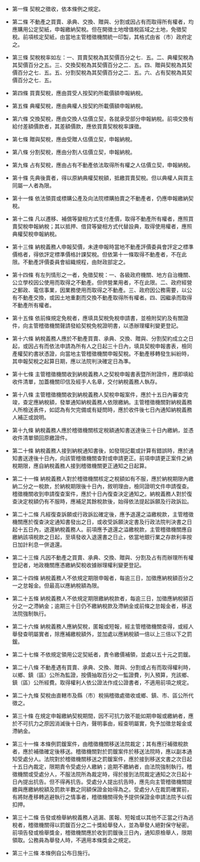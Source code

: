 * 第一條 契稅之徵收，依本條例之規定。

* 第二條 不動產之買賣、承典、交換、贈與、分割或因占有而取得所有權者，均應購用公定契紙，申報繳納契稅。但在開徵土地增值稅區域之土地，免徵契稅。前項核定契紙，由當地主管稽徵機關統一印製，其格式由省（市）政府定之。

* 第三條 契稅稅率如左：一、買賣契稅為其契價百分之七．五。二、典權契稅為其契價百分之五。三、交換契稅為其契價百分之二．五。四、贈與契稅為其契價百分之七．五。五、分割契稅為其契價百分之二．五。六、占有契稅為其契價百分之七．五。

* 第四條 買賣契稅，應由買受人按契約所載價額申報納稅。

* 第五條 典權契稅，應由典權人按契約所載價額申報納稅。

* 第六條 交換契稅，應由交換人估價立契，各就承受部分申報納稅。前項交換有給付差額價款者，其差額價款，應依買賣契稅稅率課徵。

* 第七條 贈與契稅，應由受贈人估價立契，申報納稅。

* 第八條 分割契稅，應由分割人估價立契，申報納稅。

* 第九條 占有契稅，應由占有不動產依法取得所有權之人估價立契，申報納稅。

* 第十條 先典後賣者，得以原納典權契稅額，抵繳買賣契稅。但以典權人與買主同屬一人者為限。

* 第十一條 依法領買或標購公產及向法院標購拍賣之不動產者，仍應申報繳納契稅。

* 第十二條 凡以遷移、補償等變相方式支付產價，取得不動產所有權者，應照買賣契稅申報納稅；其以抵押、借貸等變相方式代替設典，取得使用權者，應照典權契稅申報納稅。

* 第十三條 納稅義務人申報契價，未達申報時當地不動產評價委員會評定之標準價格者，得依評定標準價格計課契稅。但依第十一條取得不動產者，不在此限。不動產評價委員會組織規程，由財政部定之。

* 第十四條 有左列情形之一者，免徵契稅：一、各級政府機關、地方自治機關、公立學校因公使用而取得之不動產。但供營業用者，不在此限。二、政府經營之郵政、電信事業，因業務使用而取得之不動產。三、政府因公務需要，以公有不動產交換，或因土地重劃而交換不動產取得所有權者。四、因繼承而取得不動產所有權者。

* 第十五條 依前條規定免稅者，應填具契稅免稅申請書，並檢附契約及有關證件，向主管稽徵機關聲請發給契稅免稅證明書，以憑辦理權利變更登記。

* 第十六條 納稅義務人應於不動產買賣、承典、交換、贈與、分割契約成立之日起，或因占有而依法申請為所有人之日起三十日內，填具契稅申報書表，檢同產權契約書狀憑證，向當地主管稽徵機關申報契稅。不動產移轉發生糾紛時，其申報契稅之起算日期，應以法院判決確定日為準。

* 第十七條 主管稽徵機關收到納稅義務人之契稅申報書表暨所附證件，應即填給收件清單，加蓋機關印信及經手人名章，交付納稅義務人執存。

* 第十八條 主管稽徵機關收到納稅義務人契稅申報案件，應於十五日內審查完竣，查定應納稅額，發單通知納稅義務人依限繳納。主管稽徵機關對納稅義務人所檢送表件，如認為有欠完備或有疑問時，應於收件後七日內通知納稅義務人補正或說明。

* 第十九條 納稅義務人應於稽徵機關核定稅額通知書送達後三十日內繳納，並憑收件清單領回原繳證件。

* 第二十條 納稅義務人接到納稅通知書後，如發現記載或計算有錯誤時，應於通知書送達後十日內，向該管稽徵機關查對或申請更正。前項申請更正案件之納稅期限，應自納稅義務人接到稽徵機關更正通知之日起算。

* 第二十一條 納稅義務人對於稽徵機關核定之稅額如有不服，應於納稅期限內繳納二分之一稅款，於納稅期限後十日內，敘明理由，檢同證明文件申請復查。稽徵機關收到申請復查案件，應於十日內復查決定通知之。納稅義務人對於復查決定稅額仍有不服時，應補足其餘稅款後，始得依法提起訴願及行政訴訟。

* 第二十二條 凡經復查訴願或行政訴訟確定後，應予退還之溢繳稅款，主管稽徵機關應於復查決定通知書發出之日，或收受訴願決定書及行政法院判決書之日起十五日內，退還納稅義務人。前項應予退還之溢繳稅款，主管稽徵機關應自繳納該項稅款之日起，至填發收入退還書之日止，依當地銀行業之存款利率按日加計利息一併退還。

* 第二十三條 凡因不動產之買賣、承典、交換、贈與、分割及占有而辦理所有權登記者，地政機關應憑繳納契稅收據辦理權利變更登記。

* 第二十四條 納稅義務人不依規定期限申報者，每逾三日，加徵應納稅額百分之一之怠報金。但最高以應納稅額為限。

* 第二十五條 納稅義務人不依規定期限繳納稅款者，每逾三日，加徵應納稅額百分之一之滯納金；逾期三十日仍不繳納稅款及滯納金或前條之怠報金者，移送法院強制執行。

* 第二十六條 納稅義務人應納契稅，匿報或短報，經主管稽徵機關查得，或經人舉發查明屬實者，除應補繳稅額外，並加處以應納稅額一倍以上三倍以下之罰鍰。

* 第二十七條 不依規定領用公定契紙者，責令繳價補領，並處以五十元之罰鍰。

* 第二十八條 不動產遇有買賣、承典、交換、贈與、分割或占有而取得權利時，以鄉、鎮（區）公所為監證，按價抽取百分之一監證費，列入預算，充該鄉、鎮（區）公所經費。取得權利人依公證法作成公證書者，不適用前項之規定。

* 第二十九條 契稅由直轄市及縣（市）稅捐稽徵處徵收或鄉、鎮、市、區公所代徵之。

* 第三十條 在規定申報繳納契稅期間，因不可抗力致不能如期申報或繳納者，應於不可抗力之原因消滅後十日內，聲明事由，經查明屬實，免予加徵怠報金或滯納金。

* 第三十一條 本條例罰鍰案件，由稽徵機關移送法院裁定；其有應行補徵稅款者，應於補徵確定後移送。稽徵機關對於罰鍰案件於移送法院時，應以副本通知受處分人。法院對於稽徵機關移送之罰鍰案件，應於接到移送文書之次日起十五日內裁定，限期責令受處分人繳納；逾期不繳納者，由法院強制執行。稽徵機關或受處分人，不服法院所為裁定時，得於接到法院裁定通知之次日起十日內提出抗告。但不得再抗告。受處分人提出抗告時，應先向主管稽徵機關提繳與應繳納稅額及罰款半數之同額保證金始得為之。受處分人在裁罰確實前，有將財產移轉逃避執行之情事者，稽徵機關得免予提供保證金申請法院予以假扣押。

* 第三十二條 告發或檢舉納稅義務人逃漏、匿報、短報或以其他不正當之行為逃稅者，稽徵機關得以罰鍰百分之二十獎給舉發人，並為舉發人絕對保守秘密。前項告發或檢舉獎金，稽徵機關應於收到罰鍰後三日內，通知原檢舉人，限期領取。公務員為舉發人時，不適用本條獎金之規定。

* 第三十三條 本條例自公布日施行。

